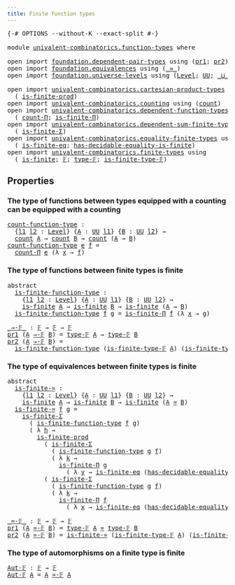 ```yaml
---
title: Finite function types
---
```


<pre class="Agda"><a id="47" class="Symbol">{-#</a> <a id="51" class="Keyword">OPTIONS</a> <a id="59" class="Pragma">--without-K</a> <a id="71" class="Pragma">--exact-split</a> <a id="85" class="Symbol">#-}</a>

<a id="90" class="Keyword">module</a> <a id="97" href="univalent-combinatorics.function-types.html" class="Module">univalent-combinatorics.function-types</a> <a id="136" class="Keyword">where</a>

<a id="143" class="Keyword">open</a> <a id="148" class="Keyword">import</a> <a id="155" href="foundation.dependent-pair-types.html" class="Module">foundation.dependent-pair-types</a> <a id="187" class="Keyword">using</a> <a id="193" class="Symbol">(</a><a id="194" href="foundation-core.dependent-pair-types.html#592" class="Field">pr1</a><a id="197" class="Symbol">;</a> <a id="199" href="foundation-core.dependent-pair-types.html#604" class="Field">pr2</a><a id="202" class="Symbol">)</a>
<a id="204" class="Keyword">open</a> <a id="209" class="Keyword">import</a> <a id="216" href="foundation.equivalences.html" class="Module">foundation.equivalences</a> <a id="240" class="Keyword">using</a> <a id="246" class="Symbol">(</a><a id="247" href="foundation-core.equivalences.html#1607" class="Function Operator">_≃_</a><a id="250" class="Symbol">)</a>
<a id="252" class="Keyword">open</a> <a id="257" class="Keyword">import</a> <a id="264" href="foundation.universe-levels.html" class="Module">foundation.universe-levels</a> <a id="291" class="Keyword">using</a> <a id="297" class="Symbol">(</a><a id="298" href="Agda.Primitive.html#597" class="Postulate">Level</a><a id="303" class="Symbol">;</a> <a id="305" href="foundation-core.universe-levels.html#222" class="Primitive">UU</a><a id="307" class="Symbol">;</a> <a id="309" href="Agda.Primitive.html#810" class="Primitive Operator">_⊔_</a><a id="312" class="Symbol">)</a>

<a id="315" class="Keyword">open</a> <a id="320" class="Keyword">import</a> <a id="327" href="univalent-combinatorics.cartesian-product-types.html" class="Module">univalent-combinatorics.cartesian-product-types</a> <a id="375" class="Keyword">using</a>
  <a id="383" class="Symbol">(</a> <a id="385" href="univalent-combinatorics.cartesian-product-types.html#5311" class="Function">is-finite-prod</a><a id="399" class="Symbol">)</a>
<a id="401" class="Keyword">open</a> <a id="406" class="Keyword">import</a> <a id="413" href="univalent-combinatorics.counting.html" class="Module">univalent-combinatorics.counting</a> <a id="446" class="Keyword">using</a> <a id="452" class="Symbol">(</a><a id="453" href="univalent-combinatorics.counting.html#1901" class="Function">count</a><a id="458" class="Symbol">)</a>
<a id="460" class="Keyword">open</a> <a id="465" class="Keyword">import</a> <a id="472" href="univalent-combinatorics.dependent-function-types.html" class="Module">univalent-combinatorics.dependent-function-types</a> <a id="521" class="Keyword">using</a>
  <a id="529" class="Symbol">(</a> <a id="531" href="univalent-combinatorics.dependent-function-types.html#2369" class="Function">count-Π</a><a id="538" class="Symbol">;</a> <a id="540" href="univalent-combinatorics.dependent-function-types.html#2694" class="Function">is-finite-Π</a><a id="551" class="Symbol">)</a>
<a id="553" class="Keyword">open</a> <a id="558" class="Keyword">import</a> <a id="565" href="univalent-combinatorics.dependent-sum-finite-types.html" class="Module">univalent-combinatorics.dependent-sum-finite-types</a> <a id="616" class="Keyword">using</a>
  <a id="624" class="Symbol">(</a> <a id="626" href="univalent-combinatorics.dependent-sum-finite-types.html#2494" class="Function">is-finite-Σ</a><a id="637" class="Symbol">)</a>
<a id="639" class="Keyword">open</a> <a id="644" class="Keyword">import</a> <a id="651" href="univalent-combinatorics.equality-finite-types.html" class="Module">univalent-combinatorics.equality-finite-types</a> <a id="697" class="Keyword">using</a>
  <a id="705" class="Symbol">(</a> <a id="707" href="univalent-combinatorics.equality-finite-types.html#3342" class="Function">is-finite-eq</a><a id="719" class="Symbol">;</a> <a id="721" href="univalent-combinatorics.equality-finite-types.html#1988" class="Function">has-decidable-equality-is-finite</a><a id="753" class="Symbol">)</a>
<a id="755" class="Keyword">open</a> <a id="760" class="Keyword">import</a> <a id="767" href="univalent-combinatorics.finite-types.html" class="Module">univalent-combinatorics.finite-types</a> <a id="804" class="Keyword">using</a>
  <a id="812" class="Symbol">(</a> <a id="814" href="univalent-combinatorics.finite-types.html#4248" class="Function">is-finite</a><a id="823" class="Symbol">;</a> <a id="825" href="univalent-combinatorics.finite-types.html#4639" class="Function">𝔽</a><a id="826" class="Symbol">;</a> <a id="828" href="univalent-combinatorics.finite-types.html#4687" class="Function">type-𝔽</a><a id="834" class="Symbol">;</a> <a id="836" href="univalent-combinatorics.finite-types.html#4738" class="Function">is-finite-type-𝔽</a><a id="852" class="Symbol">)</a>
</pre>
## Properties

### The type of functions between types equipped with a counting can be equipped with a counting

<pre class="Agda"><a id="count-function-type"></a><a id="980" href="univalent-combinatorics.function-types.html#980" class="Function">count-function-type</a> <a id="1000" class="Symbol">:</a>
  <a id="1004" class="Symbol">{</a><a id="1005" href="univalent-combinatorics.function-types.html#1005" class="Bound">l1</a> <a id="1008" href="univalent-combinatorics.function-types.html#1008" class="Bound">l2</a> <a id="1011" class="Symbol">:</a> <a id="1013" href="Agda.Primitive.html#597" class="Postulate">Level</a><a id="1018" class="Symbol">}</a> <a id="1020" class="Symbol">{</a><a id="1021" href="univalent-combinatorics.function-types.html#1021" class="Bound">A</a> <a id="1023" class="Symbol">:</a> <a id="1025" href="foundation-core.universe-levels.html#222" class="Primitive">UU</a> <a id="1028" href="univalent-combinatorics.function-types.html#1005" class="Bound">l1</a><a id="1030" class="Symbol">}</a> <a id="1032" class="Symbol">{</a><a id="1033" href="univalent-combinatorics.function-types.html#1033" class="Bound">B</a> <a id="1035" class="Symbol">:</a> <a id="1037" href="foundation-core.universe-levels.html#222" class="Primitive">UU</a> <a id="1040" href="univalent-combinatorics.function-types.html#1008" class="Bound">l2</a><a id="1042" class="Symbol">}</a> <a id="1044" class="Symbol">→</a>
  <a id="1048" href="univalent-combinatorics.counting.html#1901" class="Function">count</a> <a id="1054" href="univalent-combinatorics.function-types.html#1021" class="Bound">A</a> <a id="1056" class="Symbol">→</a> <a id="1058" href="univalent-combinatorics.counting.html#1901" class="Function">count</a> <a id="1064" href="univalent-combinatorics.function-types.html#1033" class="Bound">B</a> <a id="1066" class="Symbol">→</a> <a id="1068" href="univalent-combinatorics.counting.html#1901" class="Function">count</a> <a id="1074" class="Symbol">(</a><a id="1075" href="univalent-combinatorics.function-types.html#1021" class="Bound">A</a> <a id="1077" class="Symbol">→</a> <a id="1079" href="univalent-combinatorics.function-types.html#1033" class="Bound">B</a><a id="1080" class="Symbol">)</a>
<a id="1082" href="univalent-combinatorics.function-types.html#980" class="Function">count-function-type</a> <a id="1102" href="univalent-combinatorics.function-types.html#1102" class="Bound">e</a> <a id="1104" href="univalent-combinatorics.function-types.html#1104" class="Bound">f</a> <a id="1106" class="Symbol">=</a>
  <a id="1110" href="univalent-combinatorics.dependent-function-types.html#2369" class="Function">count-Π</a> <a id="1118" href="univalent-combinatorics.function-types.html#1102" class="Bound">e</a> <a id="1120" class="Symbol">(λ</a> <a id="1123" href="univalent-combinatorics.function-types.html#1123" class="Bound">x</a> <a id="1125" class="Symbol">→</a> <a id="1127" href="univalent-combinatorics.function-types.html#1104" class="Bound">f</a><a id="1128" class="Symbol">)</a>
</pre>
### The type of functions between finite types is finite

<pre class="Agda"><a id="1201" class="Keyword">abstract</a>
  <a id="is-finite-function-type"></a><a id="1212" href="univalent-combinatorics.function-types.html#1212" class="Function">is-finite-function-type</a> <a id="1236" class="Symbol">:</a>
    <a id="1242" class="Symbol">{</a><a id="1243" href="univalent-combinatorics.function-types.html#1243" class="Bound">l1</a> <a id="1246" href="univalent-combinatorics.function-types.html#1246" class="Bound">l2</a> <a id="1249" class="Symbol">:</a> <a id="1251" href="Agda.Primitive.html#597" class="Postulate">Level</a><a id="1256" class="Symbol">}</a> <a id="1258" class="Symbol">{</a><a id="1259" href="univalent-combinatorics.function-types.html#1259" class="Bound">A</a> <a id="1261" class="Symbol">:</a> <a id="1263" href="foundation-core.universe-levels.html#222" class="Primitive">UU</a> <a id="1266" href="univalent-combinatorics.function-types.html#1243" class="Bound">l1</a><a id="1268" class="Symbol">}</a> <a id="1270" class="Symbol">{</a><a id="1271" href="univalent-combinatorics.function-types.html#1271" class="Bound">B</a> <a id="1273" class="Symbol">:</a> <a id="1275" href="foundation-core.universe-levels.html#222" class="Primitive">UU</a> <a id="1278" href="univalent-combinatorics.function-types.html#1246" class="Bound">l2</a><a id="1280" class="Symbol">}</a> <a id="1282" class="Symbol">→</a>
    <a id="1288" href="univalent-combinatorics.finite-types.html#4248" class="Function">is-finite</a> <a id="1298" href="univalent-combinatorics.function-types.html#1259" class="Bound">A</a> <a id="1300" class="Symbol">→</a> <a id="1302" href="univalent-combinatorics.finite-types.html#4248" class="Function">is-finite</a> <a id="1312" href="univalent-combinatorics.function-types.html#1271" class="Bound">B</a> <a id="1314" class="Symbol">→</a> <a id="1316" href="univalent-combinatorics.finite-types.html#4248" class="Function">is-finite</a> <a id="1326" class="Symbol">(</a><a id="1327" href="univalent-combinatorics.function-types.html#1259" class="Bound">A</a> <a id="1329" class="Symbol">→</a> <a id="1331" href="univalent-combinatorics.function-types.html#1271" class="Bound">B</a><a id="1332" class="Symbol">)</a>
  <a id="1336" href="univalent-combinatorics.function-types.html#1212" class="Function">is-finite-function-type</a> <a id="1360" href="univalent-combinatorics.function-types.html#1360" class="Bound">f</a> <a id="1362" href="univalent-combinatorics.function-types.html#1362" class="Bound">g</a> <a id="1364" class="Symbol">=</a> <a id="1366" href="univalent-combinatorics.dependent-function-types.html#2694" class="Function">is-finite-Π</a> <a id="1378" href="univalent-combinatorics.function-types.html#1360" class="Bound">f</a> <a id="1380" class="Symbol">(λ</a> <a id="1383" href="univalent-combinatorics.function-types.html#1383" class="Bound">x</a> <a id="1385" class="Symbol">→</a> <a id="1387" href="univalent-combinatorics.function-types.html#1362" class="Bound">g</a><a id="1388" class="Symbol">)</a>

<a id="_→-𝔽_"></a><a id="1391" href="univalent-combinatorics.function-types.html#1391" class="Function Operator">_→-𝔽_</a> <a id="1397" class="Symbol">:</a> <a id="1399" href="univalent-combinatorics.finite-types.html#4639" class="Function">𝔽</a> <a id="1401" class="Symbol">→</a> <a id="1403" href="univalent-combinatorics.finite-types.html#4639" class="Function">𝔽</a> <a id="1405" class="Symbol">→</a> <a id="1407" href="univalent-combinatorics.finite-types.html#4639" class="Function">𝔽</a>
<a id="1409" href="foundation-core.dependent-pair-types.html#592" class="Field">pr1</a> <a id="1413" class="Symbol">(</a><a id="1414" href="univalent-combinatorics.function-types.html#1414" class="Bound">A</a> <a id="1416" href="univalent-combinatorics.function-types.html#1391" class="Function Operator">→-𝔽</a> <a id="1420" href="univalent-combinatorics.function-types.html#1420" class="Bound">B</a><a id="1421" class="Symbol">)</a> <a id="1423" class="Symbol">=</a> <a id="1425" href="univalent-combinatorics.finite-types.html#4687" class="Function">type-𝔽</a> <a id="1432" href="univalent-combinatorics.function-types.html#1414" class="Bound">A</a> <a id="1434" class="Symbol">→</a> <a id="1436" href="univalent-combinatorics.finite-types.html#4687" class="Function">type-𝔽</a> <a id="1443" href="univalent-combinatorics.function-types.html#1420" class="Bound">B</a>
<a id="1445" href="foundation-core.dependent-pair-types.html#604" class="Field">pr2</a> <a id="1449" class="Symbol">(</a><a id="1450" href="univalent-combinatorics.function-types.html#1450" class="Bound">A</a> <a id="1452" href="univalent-combinatorics.function-types.html#1391" class="Function Operator">→-𝔽</a> <a id="1456" href="univalent-combinatorics.function-types.html#1456" class="Bound">B</a><a id="1457" class="Symbol">)</a> <a id="1459" class="Symbol">=</a>
  <a id="1463" href="univalent-combinatorics.function-types.html#1212" class="Function">is-finite-function-type</a> <a id="1487" class="Symbol">(</a><a id="1488" href="univalent-combinatorics.finite-types.html#4738" class="Function">is-finite-type-𝔽</a> <a id="1505" href="univalent-combinatorics.function-types.html#1450" class="Bound">A</a><a id="1506" class="Symbol">)</a> <a id="1508" class="Symbol">(</a><a id="1509" href="univalent-combinatorics.finite-types.html#4738" class="Function">is-finite-type-𝔽</a> <a id="1526" href="univalent-combinatorics.function-types.html#1456" class="Bound">B</a><a id="1527" class="Symbol">)</a>
</pre>
### The type of equivalences between finite types is finite

<pre class="Agda"><a id="1603" class="Keyword">abstract</a>
  <a id="is-finite-≃"></a><a id="1614" href="univalent-combinatorics.function-types.html#1614" class="Function">is-finite-≃</a> <a id="1626" class="Symbol">:</a>
    <a id="1632" class="Symbol">{</a><a id="1633" href="univalent-combinatorics.function-types.html#1633" class="Bound">l1</a> <a id="1636" href="univalent-combinatorics.function-types.html#1636" class="Bound">l2</a> <a id="1639" class="Symbol">:</a> <a id="1641" href="Agda.Primitive.html#597" class="Postulate">Level</a><a id="1646" class="Symbol">}</a> <a id="1648" class="Symbol">{</a><a id="1649" href="univalent-combinatorics.function-types.html#1649" class="Bound">A</a> <a id="1651" class="Symbol">:</a> <a id="1653" href="foundation-core.universe-levels.html#222" class="Primitive">UU</a> <a id="1656" href="univalent-combinatorics.function-types.html#1633" class="Bound">l1</a><a id="1658" class="Symbol">}</a> <a id="1660" class="Symbol">{</a><a id="1661" href="univalent-combinatorics.function-types.html#1661" class="Bound">B</a> <a id="1663" class="Symbol">:</a> <a id="1665" href="foundation-core.universe-levels.html#222" class="Primitive">UU</a> <a id="1668" href="univalent-combinatorics.function-types.html#1636" class="Bound">l2</a><a id="1670" class="Symbol">}</a> <a id="1672" class="Symbol">→</a>
    <a id="1678" href="univalent-combinatorics.finite-types.html#4248" class="Function">is-finite</a> <a id="1688" href="univalent-combinatorics.function-types.html#1649" class="Bound">A</a> <a id="1690" class="Symbol">→</a> <a id="1692" href="univalent-combinatorics.finite-types.html#4248" class="Function">is-finite</a> <a id="1702" href="univalent-combinatorics.function-types.html#1661" class="Bound">B</a> <a id="1704" class="Symbol">→</a> <a id="1706" href="univalent-combinatorics.finite-types.html#4248" class="Function">is-finite</a> <a id="1716" class="Symbol">(</a><a id="1717" href="univalent-combinatorics.function-types.html#1649" class="Bound">A</a> <a id="1719" href="foundation-core.equivalences.html#1607" class="Function Operator">≃</a> <a id="1721" href="univalent-combinatorics.function-types.html#1661" class="Bound">B</a><a id="1722" class="Symbol">)</a>
  <a id="1726" href="univalent-combinatorics.function-types.html#1614" class="Function">is-finite-≃</a> <a id="1738" href="univalent-combinatorics.function-types.html#1738" class="Bound">f</a> <a id="1740" href="univalent-combinatorics.function-types.html#1740" class="Bound">g</a> <a id="1742" class="Symbol">=</a>
    <a id="1748" href="univalent-combinatorics.dependent-sum-finite-types.html#2494" class="Function">is-finite-Σ</a>
      <a id="1766" class="Symbol">(</a> <a id="1768" href="univalent-combinatorics.function-types.html#1212" class="Function">is-finite-function-type</a> <a id="1792" href="univalent-combinatorics.function-types.html#1738" class="Bound">f</a> <a id="1794" href="univalent-combinatorics.function-types.html#1740" class="Bound">g</a><a id="1795" class="Symbol">)</a>
      <a id="1803" class="Symbol">(</a> <a id="1805" class="Symbol">λ</a> <a id="1807" href="univalent-combinatorics.function-types.html#1807" class="Bound">h</a> <a id="1809" class="Symbol">→</a>
        <a id="1819" href="univalent-combinatorics.cartesian-product-types.html#5311" class="Function">is-finite-prod</a>
          <a id="1844" class="Symbol">(</a> <a id="1846" href="univalent-combinatorics.dependent-sum-finite-types.html#2494" class="Function">is-finite-Σ</a>
            <a id="1870" class="Symbol">(</a> <a id="1872" href="univalent-combinatorics.function-types.html#1212" class="Function">is-finite-function-type</a> <a id="1896" href="univalent-combinatorics.function-types.html#1740" class="Bound">g</a> <a id="1898" href="univalent-combinatorics.function-types.html#1738" class="Bound">f</a><a id="1899" class="Symbol">)</a>
            <a id="1913" class="Symbol">(</a> <a id="1915" class="Symbol">λ</a> <a id="1917" href="univalent-combinatorics.function-types.html#1917" class="Bound">k</a> <a id="1919" class="Symbol">→</a>
              <a id="1935" href="univalent-combinatorics.dependent-function-types.html#2694" class="Function">is-finite-Π</a> <a id="1947" href="univalent-combinatorics.function-types.html#1740" class="Bound">g</a>
                <a id="1965" class="Symbol">(</a> <a id="1967" class="Symbol">λ</a> <a id="1969" href="univalent-combinatorics.function-types.html#1969" class="Bound">y</a> <a id="1971" class="Symbol">→</a> <a id="1973" href="univalent-combinatorics.equality-finite-types.html#3342" class="Function">is-finite-eq</a> <a id="1986" class="Symbol">(</a><a id="1987" href="univalent-combinatorics.equality-finite-types.html#1988" class="Function">has-decidable-equality-is-finite</a> <a id="2020" href="univalent-combinatorics.function-types.html#1740" class="Bound">g</a><a id="2021" class="Symbol">))))</a>
          <a id="2036" class="Symbol">(</a> <a id="2038" href="univalent-combinatorics.dependent-sum-finite-types.html#2494" class="Function">is-finite-Σ</a>
            <a id="2062" class="Symbol">(</a> <a id="2064" href="univalent-combinatorics.function-types.html#1212" class="Function">is-finite-function-type</a> <a id="2088" href="univalent-combinatorics.function-types.html#1740" class="Bound">g</a> <a id="2090" href="univalent-combinatorics.function-types.html#1738" class="Bound">f</a><a id="2091" class="Symbol">)</a>
            <a id="2105" class="Symbol">(</a> <a id="2107" class="Symbol">λ</a> <a id="2109" href="univalent-combinatorics.function-types.html#2109" class="Bound">k</a> <a id="2111" class="Symbol">→</a>
              <a id="2127" href="univalent-combinatorics.dependent-function-types.html#2694" class="Function">is-finite-Π</a> <a id="2139" href="univalent-combinatorics.function-types.html#1738" class="Bound">f</a>
                <a id="2157" class="Symbol">(</a> <a id="2159" class="Symbol">λ</a> <a id="2161" href="univalent-combinatorics.function-types.html#2161" class="Bound">x</a> <a id="2163" class="Symbol">→</a> <a id="2165" href="univalent-combinatorics.equality-finite-types.html#3342" class="Function">is-finite-eq</a> <a id="2178" class="Symbol">(</a><a id="2179" href="univalent-combinatorics.equality-finite-types.html#1988" class="Function">has-decidable-equality-is-finite</a> <a id="2212" href="univalent-combinatorics.function-types.html#1738" class="Bound">f</a><a id="2213" class="Symbol">)))))</a>

<a id="_≃-𝔽_"></a><a id="2220" href="univalent-combinatorics.function-types.html#2220" class="Function Operator">_≃-𝔽_</a> <a id="2226" class="Symbol">:</a> <a id="2228" href="univalent-combinatorics.finite-types.html#4639" class="Function">𝔽</a> <a id="2230" class="Symbol">→</a> <a id="2232" href="univalent-combinatorics.finite-types.html#4639" class="Function">𝔽</a> <a id="2234" class="Symbol">→</a> <a id="2236" href="univalent-combinatorics.finite-types.html#4639" class="Function">𝔽</a>
<a id="2238" href="foundation-core.dependent-pair-types.html#592" class="Field">pr1</a> <a id="2242" class="Symbol">(</a><a id="2243" href="univalent-combinatorics.function-types.html#2243" class="Bound">A</a> <a id="2245" href="univalent-combinatorics.function-types.html#2220" class="Function Operator">≃-𝔽</a> <a id="2249" href="univalent-combinatorics.function-types.html#2249" class="Bound">B</a><a id="2250" class="Symbol">)</a> <a id="2252" class="Symbol">=</a> <a id="2254" href="univalent-combinatorics.finite-types.html#4687" class="Function">type-𝔽</a> <a id="2261" href="univalent-combinatorics.function-types.html#2243" class="Bound">A</a> <a id="2263" href="foundation-core.equivalences.html#1607" class="Function Operator">≃</a> <a id="2265" href="univalent-combinatorics.finite-types.html#4687" class="Function">type-𝔽</a> <a id="2272" href="univalent-combinatorics.function-types.html#2249" class="Bound">B</a>
<a id="2274" href="foundation-core.dependent-pair-types.html#604" class="Field">pr2</a> <a id="2278" class="Symbol">(</a><a id="2279" href="univalent-combinatorics.function-types.html#2279" class="Bound">A</a> <a id="2281" href="univalent-combinatorics.function-types.html#2220" class="Function Operator">≃-𝔽</a> <a id="2285" href="univalent-combinatorics.function-types.html#2285" class="Bound">B</a><a id="2286" class="Symbol">)</a> <a id="2288" class="Symbol">=</a> <a id="2290" href="univalent-combinatorics.function-types.html#1614" class="Function">is-finite-≃</a> <a id="2302" class="Symbol">(</a><a id="2303" href="univalent-combinatorics.finite-types.html#4738" class="Function">is-finite-type-𝔽</a> <a id="2320" href="univalent-combinatorics.function-types.html#2279" class="Bound">A</a><a id="2321" class="Symbol">)</a> <a id="2323" class="Symbol">(</a><a id="2324" href="univalent-combinatorics.finite-types.html#4738" class="Function">is-finite-type-𝔽</a> <a id="2341" href="univalent-combinatorics.function-types.html#2285" class="Bound">B</a><a id="2342" class="Symbol">)</a>
</pre>
### The type of automorphisms on a finite type is finite

<pre class="Agda"><a id="Aut-𝔽"></a><a id="2415" href="univalent-combinatorics.function-types.html#2415" class="Function">Aut-𝔽</a> <a id="2421" class="Symbol">:</a> <a id="2423" href="univalent-combinatorics.finite-types.html#4639" class="Function">𝔽</a> <a id="2425" class="Symbol">→</a> <a id="2427" href="univalent-combinatorics.finite-types.html#4639" class="Function">𝔽</a>
<a id="2429" href="univalent-combinatorics.function-types.html#2415" class="Function">Aut-𝔽</a> <a id="2435" href="univalent-combinatorics.function-types.html#2435" class="Bound">A</a> <a id="2437" class="Symbol">=</a> <a id="2439" href="univalent-combinatorics.function-types.html#2435" class="Bound">A</a> <a id="2441" href="univalent-combinatorics.function-types.html#2220" class="Function Operator">≃-𝔽</a> <a id="2445" href="univalent-combinatorics.function-types.html#2435" class="Bound">A</a>
</pre>